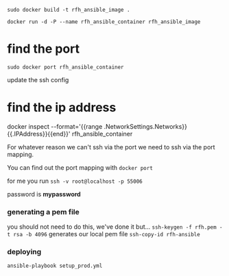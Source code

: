 `sudo docker build -t rfh_ansible_image .`

`docker run -d -P --name rfh_ansible_container rfh_ansible_image`

# find the port
`sudo docker port rfh_ansible_container`

update the ssh config

# find the ip address
docker inspect --format='{{range .NetworkSettings.Networks}}{{.IPAddress}}{{end}}' rfh_ansible_container

For whatever reason we can't ssh via the port we need to ssh via the port mapping.


You can find out the port mapping with `docker port`

for me you run `ssh -v root@localhost -p 55006`

password is **mypassword**

### generating a pem file
you should not need to do this, we've done it but...
`ssh-keygen -f rfh.pem -t rsa -b 4096` generates our local pem file
`ssh-copy-id rfh-ansible`


### deploying
`ansible-playbook setup_prod.yml`
